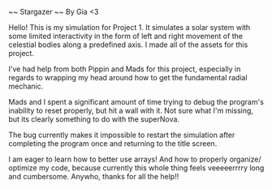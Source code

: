 ~~ Stargazer ~~
By Gia <3

Hello! This is my simulation for Project 1. It simulates a solar system with some limited interactivity
in the form of left and right movement of the celestial bodies along a predefined axis. I made all of
the assets for this project.

I've had help from both Pippin and Mads for this project, especially in regards to wrapping my head
around how to get the fundamental radial mechanic.

Mads and I spent a significant amount of time trying to debug the program's inability to reset properly,
but hit a wall with it. Not sure what I'm missing, but its clearly something to do with the superNova.

The bug currently makes it impossible to restart the simulation after completing the program once and
returning to the title screen.

I am eager to learn how to better use arrays! And how to properly organize/ optimize my code, because
currently this whole thing feels veeeeerrrry long and cumbersome. Anywho, thanks for all the help!!
